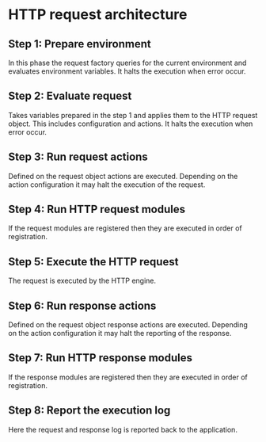 # HTTP request architecture

## Step 1: Prepare environment

In this phase the request factory queries for the current environment and evaluates environment variables.
It halts the execution when error occur.

## Step 2: Evaluate request

Takes variables prepared in the step 1 and applies them to the HTTP request object. This includes configuration and actions. It halts the execution when error occur.

## Step 3: Run request actions

Defined on the request object actions are executed. Depending on the action configuration it may halt the execution of the request.

## Step 4: Run HTTP request modules

If the request modules are registered then they are executed in order of registration.

## Step 5: Execute the HTTP request

The request is executed by the HTTP engine.

## Step 6: Run response actions

Defined on the request object response actions are executed. Depending on the action configuration it may halt the reporting of the response.

## Step 7: Run HTTP response modules

If the response modules are registered then they are executed in order of registration.

## Step 8: Report the execution log

Here the request and response log is reported back to the application.
